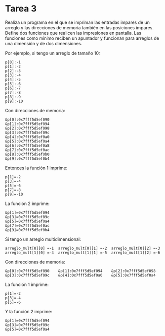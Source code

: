 # Tarea 3

Realiza un programa en el que se impriman las entradas impares de un arreglo y las direcciones de memoria también en las posiciones impares. Define dos funciones que realicen las impresiones en pantalla. Las funciones como mínimo reciben un apuntador y funcionan para arreglos de una dimensión y de dos dimensiones.

Por ejemplo, si tengo un arreglo de tamaño 10:


```
p[0]:-1
p[1]:-2
p[2]:-3
p[3]:-4
p[4]:-5
p[5]:-6
p[6]:-7
p[7]:-8
p[8]:-9
p[9]:-10
```

Con direcciones de memoria:

```
&p[0]:0x7fff5d5ef090
&p[1]:0x7fff5d5ef094
&p[2]:0x7fff5d5ef098
&p[3]:0x7fff5d5ef09c
&p[4]:0x7fff5d5ef0a0
&p[5]:0x7fff5d5ef0a4
&p[6]:0x7fff5d5ef0a8
&p[7]:0x7fff5d5ef0ac
&p[8]:0x7fff5d5ef0b0
&p[9]:0x7fff5d5ef0b4

```

Entonces la función 1 imprime:

```
p[1]=-2
p[3]=-4
p[5]=-6
p[7]=-8
p[9]=-10

```


La función 2 imprime:

```
&p[1]=0x7fff5d5ef094
&p[3]=0x7fff5d5ef09c
&p[5]=0x7fff5d5ef0a4
&p[7]=0x7fff5d5ef0ac
&p[9]=0x7fff5d5ef0b4
```

Si tengo un arreglo multidimensional:

```
arreglo_mult[0][0] =-1	arreglo_mult[0][1] =-2	arreglo_mult[0][2] =-3
arreglo_mult[1][0] =-4	arreglo_mult[1][1] =-5	arreglo_mult[1][2] =-6
```

Con direcciones de memoria:

```
&p[0]:0x7fff5d5ef090	&p[1]:0x7fff5d5ef094	&p[2]:0x7fff5d5ef098
&p[3]:0x7fff5d5ef09c	&p[4]:0x7fff5d5ef0a0	&p[5]:0x7fff5d5ef0a4
```

La función 1 imprime:

```
p[1]=-2
p[3]=-4
p[5]=-6
```

Y la función 2 imprime:

```
&p[1]=0x7fff5d5ef094
&p[3]=0x7fff5d5ef09c
&p[5]=0x7fff5d5ef0a4

```




